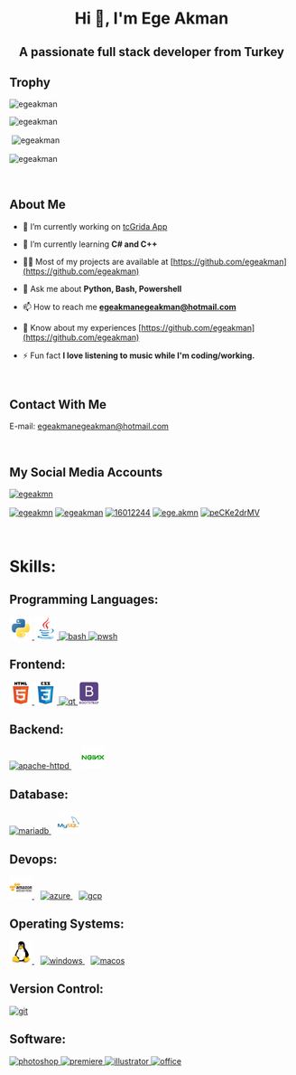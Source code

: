 <h1 align="center">Hi 👋, I'm Ege Akman</h1>
<h2 align="center">A passionate full stack developer from Turkey</h2>

## Trophy

<p align="left"> <img src="https://komarev.com/ghpvc/?username=egeakman&label=Profile%20Views&color=0e75b6&style=flat" alt="egeakman" /> </p>

<p align="left"> <img src="https://github-profile-trophy.vercel.app/?username=egeakman" alt="egeakman" /> </p>

<p>&nbsp;<img align="center" src="https://github-readme-stats.vercel.app/api?username=egeakman&show_icons=true&theme=radical&locale=en" alt="egeakman" /></p>

<p><img align="center" src="https://github-readme-streak-stats.herokuapp.com/?user=egeakman&theme=radical" alt="egeakman" /></p>

&nbsp;

## About Me

- 🔭 I’m currently working on [tcGrida App](https://repo.antalyaisas.com/tcgrida-app)

- 🌱 I’m currently learning **C# and C++**

- 👨‍💻 Most of my projects are available at [https://github.com/egeakman](https://github.com/egeakman)

- 💬 Ask me about **Python, Bash, Powershell**

- 📫 How to reach me **egeakmanegeakman@hotmail.com**

- 📄 Know about my experiences [https://github.com/egeakman](https://github.com/egeakman)

- ⚡ Fun fact **I love listening to music while I'm coding/working.**

&nbsp;

## Contact With Me

E-mail: egeakmanegeakman@hotmail.com

&nbsp;

## My Social Media Accounts

<p align="left">
<p align="left"> <a href="https://twitter.com/egeakmn" target="blank"><img src="https://img.shields.io/twitter/follow/egeakmn?logo=twitter&style=social" alt="egeakmn" /></a> </p>
<a href="https://twitter.com/egeakmn" target="blank"><img align="center" src="https://raw.githubusercontent.com/rahuldkjain/github-profile-readme-generator/master/src/images/icons/Social/twitter.svg" alt="egeakmn" height="30" width="40" /></a>
<a href="https://linkedin.com/in/egeakman" target="blank"><img align="center" src="https://raw.githubusercontent.com/rahuldkjain/github-profile-readme-generator/master/src/images/icons/Social/linked-in-alt.svg" alt="egeakman" height="30" width="40" /></a>
<a href="https://stackoverflow.com/users/16012244" target="blank"><img align="center" src="https://raw.githubusercontent.com/rahuldkjain/github-profile-readme-generator/master/src/images/icons/Social/stack-overflow.svg" alt="16012244" height="30" width="40" /></a>
<a href="https://instagram.com/ege.akmn" target="blank"><img align="center" src="https://raw.githubusercontent.com/rahuldkjain/github-profile-readme-generator/master/src/images/icons/Social/instagram.svg" alt="ege.akmn" height="30" width="40" /></a>
<a href="https://discord.gg/peCKe2drMV" target="blank"><img align="center" src="https://raw.githubusercontent.com/rahuldkjain/github-profile-readme-generator/master/src/images/icons/Social/discord.svg" alt="peCKe2drMV" height="30" width="40" /></a>
</p>

&nbsp;

# Skills:

## Programming Languages:

<a href="https://www.python.org" target="_blank"> <img src="https://raw.githubusercontent.com/devicons/devicon/master/icons/python/python-original.svg" alt="python" width="40" height="40"/> </a> <a href="https://www.java.com" target="_blank"> <img src="https://raw.githubusercontent.com/devicons/devicon/master/icons/java/java-original.svg" alt="java" width="40" height="40"/> </a> <a href="https://www.gnu.org/software/bash/" target="_blank"> <img src="https://www.vectorlogo.zone/logos/gnu_bash/gnu_bash-icon.svg" alt="bash" width="40" height="40"/> </a> <a href="https://docs.microsoft.com/en-us/powershell/" target="_blank"> <img src="https://upload.wikimedia.org/wikipedia/commons/2/2f/PowerShell_5.0_icon.png" alt="pwsh" width="40" height="40"/> </a> 

## Frontend:

<a href="https://www.w3.org/html/" target="_blank"> <img src="https://raw.githubusercontent.com/devicons/devicon/master/icons/html5/html5-original-wordmark.svg" alt="html5" width="40" height="40"/> </a> <a href="https://www.w3schools.com/css/" target="_blank"> <img src="https://raw.githubusercontent.com/devicons/devicon/master/icons/css3/css3-original-wordmark.svg" alt="css3" width="40" height="40"/> </a> <a href="https://www.qt.io/" target="_blank"> <img src="https://upload.wikimedia.org/wikipedia/commons/0/0b/Qt_logo_2016.svg" alt="qt" width="40" height="40"/> </a> <a href="https://getbootstrap.com" target="_blank"> <img src="https://raw.githubusercontent.com/devicons/devicon/master/icons/bootstrap/bootstrap-plain-wordmark.svg" alt="bootstrap" width="40" height="40"/> </a>

## Backend:

<a href="https://httpd.apache.org/" target="_blank"> <img src="https://upload.wikimedia.org/wikipedia/commons/thumb/1/10/Apache_HTTP_server_logo_%282019-present%29.svg/220px-Apache_HTTP_server_logo_%282019-present%29.svg.png" alt="apache-httpd" width="100" height="40"/> </a> &emsp; <a href="https://www.nginx.com" target="_blank"> <img src="https://raw.githubusercontent.com/devicons/devicon/master/icons/nginx/nginx-original.svg" alt="nginx" width="40" height="40"/> </a>

## Database:

<a href="https://mariadb.org/" target="_blank"> <img src="https://www.vectorlogo.zone/logos/mariadb/mariadb-icon.svg" alt="mariadb" width="40" height="40"/> </a> &ensp; <a href="https://www.mysql.com/" target="_blank"> <img src="https://raw.githubusercontent.com/devicons/devicon/master/icons/mysql/mysql-original-wordmark.svg" alt="mysql" width="40" height="40"/> </a>


## Devops:

<a href="https://aws.amazon.com" target="_blank"> <img src="https://raw.githubusercontent.com/devicons/devicon/master/icons/amazonwebservices/amazonwebservices-original-wordmark.svg" alt="aws" width="40" height="40"/> </a> &ensp; <a href="https://azure.microsoft.com/en-in/" target="_blank"> <img src="https://www.vectorlogo.zone/logos/microsoft_azure/microsoft_azure-icon.svg" alt="azure" width="40" height="40"/> </a> &ensp; <a href="https://cloud.google.com" target="_blank"> <img src="https://www.vectorlogo.zone/logos/google_cloud/google_cloud-icon.svg" alt="gcp" width="40" height="40"/> </a>

## Operating Systems:

<a href="https://www.linuxfoundation.org/" target="_blank"> <img src="https://raw.githubusercontent.com/devicons/devicon/master/icons/linux/linux-original.svg" alt="linux" width="40" height="40"/> </a> &ensp; <a href="https://www.microsoft.com/en-us/windows/" target="_blank"> <img src="https://upload.wikimedia.org/wikipedia/commons/e/e2/Windows_logo_and_wordmark_-_2021.svg" alt="windows" width="130" height="40"/> </a> &ensp; <a href="https://www.apple.com/en/macos" target="_blank"> <img src="https://upload.wikimedia.org/wikipedia/commons/2/21/MacOS_wordmark_%282017%29.svg" alt="macos" width="80" height="40"/> </a>

## Version Control:

<a href="https://git-scm.com/" target="_blank"> <img src="https://www.vectorlogo.zone/logos/git-scm/git-scm-icon.svg" alt="git" width="40" height="40"/> </a>

## Software:

<a href="https://www.adobe.com/products/photoshop.html" target="_blank"> <img src="https://upload.wikimedia.org/wikipedia/commons/a/af/Adobe_Photoshop_CC_icon.svg" alt="photoshop" width="40" height="40"/> </a> <a href="https://www.adobe.com/products/premiere.html" target="_blank"> <img src="https://upload.wikimedia.org/wikipedia/commons/4/40/Adobe_Premiere_Pro_CC_icon.svg" alt="premiere" width="40" height="40"/> </a> <a href="https://www.adobe.com/products/illustrator.html" target="_blank"> <img src="https://upload.wikimedia.org/wikipedia/commons/f/fb/Adobe_Illustrator_CC_icon.svg" alt="illustrator" width="40" height="40"/> </a> <a href="https://www.microsoft.com/en-us/microsoft-365/microsoft-office" target="_blank"> <img src="https://upload.wikimedia.org/wikipedia/commons/5/5f/Microsoft_Office_logo_%282019%E2%80%93present%29.svg" alt="office" width="40" height="40"/> </a>




